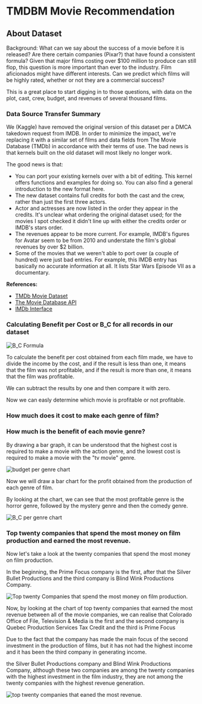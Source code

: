 # TMDBM Movie Recommendation

<h2>About Dataset</h2>
<p> Background: What can we say about the success of a movie before it is released? Are there certain companies (Pixar?) that have found a consistent formula? Given that major films costing over $100 million to produce can still flop, this question is more important than ever to the industry. Film aficionados might have different interests. Can we predict which films will be highly rated, whether or not they are a commercial success? </p>
<p> This is a great place to start digging in to those questions, with data on the plot, cast, crew, budget, and revenues of several thousand films. </p>
<h3>Data Source Transfer Summary</h3>
<p> We (Kaggle) have removed the original version of this dataset per a DMCA takedown request from IMDB. In order to minimize the impact, we're replacing it with a similar set of films and data fields from The Movie Database (TMDb) in accordance with their terms of use. The bad news is that kernels built on the old dataset will most likely no longer work. </p>
<p> The good news is that: </p>
<ul>
   <li> You can port your existing kernels over with a bit of editing. This kernel offers functions and examples for doing so. You can also find a general introduction to the new format here. </li>
   <li> The new dataset contains full credits for both the cast and the crew, rather than just the first three actors. </li>
   <li> Actor and actresses are now listed in the order they appear in the credits. It's unclear what ordering the original dataset used; for the movies I spot checked it didn't line up with either the credits order or IMDB's stars order. </li>
   <li> The revenues appear to be more current. For example, IMDB's figures for Avatar seem to be from 2010 and understate the film's global revenues by over $2 billion. </li>
   <li> Some of the movies that we weren't able to port over (a couple of hundred) were just bad entries. For example, this IMDB entry has basically no accurate information at all. It lists Star Wars Episode VII as a documentary. </li>
</ul>

<p> <strong>References:</strong> </p>
<ul>
   <li> <a href="https://www.kaggle.com/tmdb/tmdb-movie-dataset" target="_blank">TMDb Movie Dataset</a> </li>
   <li> <a href="https://www.themoviedb.org/documentation/api" target="_blank">The Movie Database API</a> </li>
   <li> <a href="https://www.imdb.com/interfaces/" target="_blank">IMDb Interface</a> </li>
</ul>

<h3>Calculating Benefit per Cost or B_C for all records in our dataset</h3>

<img src="https://github.com/Amin1384Movahedi/TMDB_Movie_Recommendation/blob/main/assets/Benefit-Cost-Ratio-Formula.jpg" alt="B_C Formula" />

<p>To calculate the benefit per cost obtained from each film made, we have to divide the income by the cost, and if the result is less than one, it means that the film was not profitable, and if the result is more than one, it means that the film was profitable.</p>
<p>We can subtract the results by one and then compare it with zero.</p>
<p>Now we can easly determine which movie is profitable or not profitable.</p>

<h3>How much does it cost to make each genre of film?</h3>
<h3>How much is the benefit of each movie genre?</h3>

<p>By drawing a bar graph, it can be understood that the highest cost is required to make a movie with the action genre, and the lowest cost is required to make a movie with the "tv movie" genre.</p>

<img src="https://github.com/Amin1384Movahedi/TMDB_Movie_Recommendation/blob/main/assets/Budget_per_Genre.png" alt="budget per genre chart" />

<p>Now we will draw a bar chart for the profit obtained from the production of each genre of film.</p>
<p> By looking at the chart, we can see that the most profitable genre is the horror genre, followed by the mystery genre and then the comedy genre.</p>

<img src="https://github.com/Amin1384Movahedi/TMDB_Movie_Recommendation/blob/main/assets/chart2.png" alt="B_C per genre chart" />

<h3>Top twenty companies that spend the most money on film production and earned the most revenue.</h3>

<p>Now let's take a look at the twenty companies that spend the most money on film production.</p>
<p>In the beginning, the Prime Focus company is the first, after that the Silver Bullet Productions and the third company is Blind Wink Productions Company.</p>

<img src="https://github.com/Amin1384Movahedi/TMDB_Movie_Recommendation/blob/main/assets/chart3.png" alt="Top twenty Companies that spend the most money on film production." />   

<p>Now, by looking at the chart of top twenty companies that earned the most revenue between all of the movie companies, we can realise that Colorado Office of File, Television & Media is the first and the second company is Quebec Production Services Tax Credit and the third is Prime Focus</p>
<p>Due to the fact that the company has made the main focus of the second investment in the production of films, but it has not had the highest income and it has been the third company in generating income.</p>
<p>the Silver Bullet Productions company and Blind Wink Productions Company, although these two companies are among the twenty companies with the highest investment in the film industry, they are not among the twenty companies with the highest revenue generation.</p>

<img src="https://github.com/Amin1384Movahedi/TMDB_Movie_Recommendation/blob/main/assets/chart4.png" alt="top twenty companies that eaned the most revenue." />
